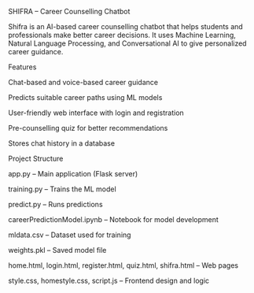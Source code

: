 SHIFRA – Career Counselling Chatbot

Shifra is an AI-based career counselling chatbot that helps students and professionals make better career decisions. It uses Machine Learning, Natural Language Processing, and Conversational AI to give personalized career guidance.

Features

Chat-based and voice-based career guidance

Predicts suitable career paths using ML models

User-friendly web interface with login and registration

Pre-counselling quiz for better recommendations

Stores chat history in a database

Project Structure

app.py – Main application (Flask server)

training.py – Trains the ML model

predict.py – Runs predictions

careerPredictionModel.ipynb – Notebook for model development

mldata.csv – Dataset used for training

weights.pkl – Saved model file

home.html, login.html, register.html, quiz.html, shifra.html – Web pages

style.css, homestyle.css, script.js – Frontend design and logic
